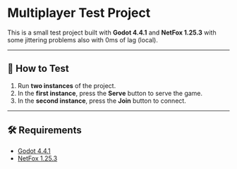 # Multiplayer Test Project

This is a small test project built with **Godot 4.4.1** and **NetFox 1.25.3** with some jittering problems also with 0ms of lag (local).

---

## 🚀 How to Test

1. Run **two instances** of the project.  
2. In the **first instance**, press the **Serve** button to serve the game.  
3. In the **second instance**, press the **Join** button to connect.  

---

## 🛠️ Requirements
- [Godot 4.4.1](https://godotengine.org/)  
- [NetFox 1.25.3](https://github.com/foxssake/netfox)  


